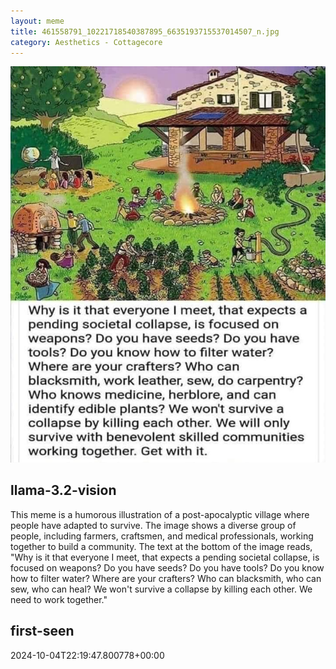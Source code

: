 ```yaml
---
layout: meme
title: 461558791_10221718540387895_6635193715537014507_n.jpg
category: Aesthetics - Cottagecore
---
```


<div markdown="0"><a href="461558791_10221718540387895_6635193715537014507_n.jpg"><img class="photo" src="461558791_10221718540387895_6635193715537014507_n.jpg" /></a>

<h2>llama-3.2-vision</h2>
<p title="Llama-3.2-11B is a really good model that probably gets the visual details right but doesn't understand literary or media references, and often fails to accurately represent the physical arrangement of objects and the implied relationships between the objects.">This meme is a humorous illustration of a post-apocalyptic village where people have adapted to survive. The image shows a diverse group of people, including farmers, craftsmen, and medical professionals, working together to build a community. The text at the bottom of the image reads, &quot;Why is it that everyone I meet, that expects a pending societal collapse, is focused on weapons? Do you have seeds? Do you have tools? Do you know how to filter water? Where are your crafters? Who can blacksmith, who can sew, who can heal? We won&#x27;t survive a collapse by killing each other. We need to work together.&quot;</p>

<h2>first-seen</h2>
<p title="Because Git doesn't preserve file modification times, this metadata file contains the file's modification time when it was added to the library.">2024-10-04T22:19:47.800778+00:00</p>

</div>

